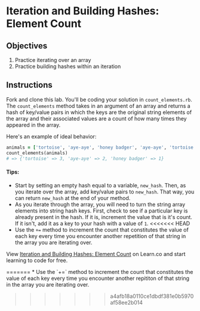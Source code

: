 # Iteration and Building Hashes: Element Count

## Objectives

1. Practice iterating over an array
2. Practice building hashes within an iteration

## Instructions

Fork and clone this lab. You'll be coding your solution in `count_elements.rb`. The `count_elements` method takes in an argument of an array and returns a hash of key/value pairs in which the keys are the original string elements of the array and their associated values are a count of how many times they appeared in the array. 

Here's an example of ideal behavior:

```ruby
animals = ['tortoise', 'aye-aye', 'honey badger', 'aye-aye', 'tortoise', 'tortoise']
count_elements(animals)
# => {'tortoise' => 3, 'aye-aye' => 2, 'honey badger' => 1}
```

#### Tips:

* Start by setting an empty hash equal to a variable, `new_hash`. Then, as you iterate over the array, add key/value pairs to `new_hash`. That way, you can return `new_hash` at the end of your method. 
* As you iterate through the array, you will need to turn the string array elements into string hash keys. First, check to see if a particular key is already present in the hash. If it is, increment the value that is it's count. If it isn't, add it as a key to your hash with a value of `1`. 
<<<<<<< HEAD
* Use the `+=` method to increment the count that constitutes the value of each key every time you encounter another repetition of that string in the array you are iterating over. 


<p data-visibility='hidden'>View <a href='https://learn.co/lessons/count-elements' title='Iteration and Building Hashes: Element Count'>Iteration and Building Hashes: Element Count</a> on Learn.co and start learning to code for free.</p>
=======
* Use the `+=` method to increment the count that constitutes the value of each key every time you encounter another repititon of that string in the array you are iterating over. 

>>>>>>> a4afb18a0110ce1dbdf381e0b5970af58ee2b014
